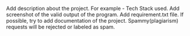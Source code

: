 Add description about the project. For example - Tech Stack used.
Add screenshot of the valid output of the program.
Add requirement.txt file.
If possible, try to add documentation of the project.
Spammy(plagiarism) requests will be rejected or labeled as spam.
